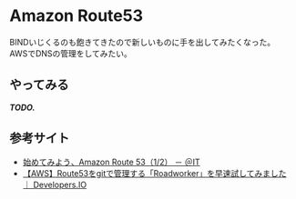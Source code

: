 # Amazon Route53

BINDいじくるのも飽きてきたので新しいものに手を出してみたくなった。  
AWSでDNSの管理をしてみたい。

## やってみる

***TODO.***

## 参考サイト

- [始めてみよう、Amazon Route 53（1/2） － ＠IT](http://www.atmarkit.co.jp/fnetwork/tokusyuu/56route53/01.html)
- [【AWS】Route53をgitで管理する「Roadworker」を早速試してみました ｜ Developers.IO](http://dev.classmethod.jp/cloud/aws/route53-as-code-roadworker/)
